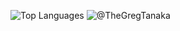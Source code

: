 
<!--
**TheGregTanaka/TheGregTanaka** is a ✨ _special_ ✨ repository because its `README.md` (this file) appears on your GitHub profile.

Here are some ideas to get you started:

- 🔭 I’m currently working on ...
- 🌱 I’m currently learning ...
- 👯 I’m looking to collaborate on ...
- 🤔 I’m looking for help with ...
- 💬 Ask me about ...
- 📫 How to reach me: ...
- 😄 Pronouns: ...
- ⚡ Fun fact: ...
-->


![Top Languages](https://github-readme-stats.vercel.app/api/top-langs/?username=TheGregTanaka&layout=compact&theme=dark)
![@TheGregTanaka](https://github-readme-stats.vercel.app/api?username=TheGregTanaka&show_icons=true&count_private=true&theme=dark)
